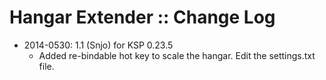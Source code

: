 # Hangar Extender :: Change Log

* 2014-0530: 1.1 (Snjo) for KSP 0.23.5
	+ Added re-bindable hot key to scale the hangar. Edit the settings.txt file.
